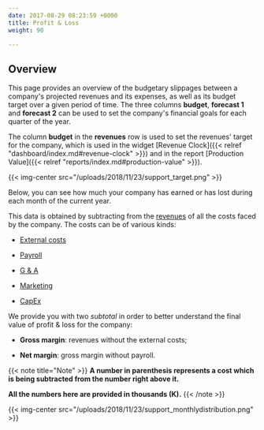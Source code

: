```yaml
---
date: 2017-08-29 08:23:59 +0000
title: Profit & Loss
weight: 90

---
```

## Overview

This page provides an overview of the budgetary slippages between a company's projected revenues and  its expenses, as well as its budget target over a given period of time. The three columns **budget**, **forecast 1** and **forecast 2** can be used to set the company's financial goals for each quarter of the year. 

The column **budget** in the **revenues** row is used to set the revenues' target for the company, which is used in the widget [Revenue Clock]({{< relref "dashboard/index.md#revenue-clock" >}}) and in the report [Production Value]({{< relref "reports/index.md#production-value" >}}).

{{< img-center src="/uploads/2018/11/23/support_target.png" >}}


Below, you can see how much your company has earned or has lost during each month of the current year.

This data is obtained by subtracting from the [revenues](http://support.wethod.com/revenues/index/#) of all the costs faced by the company. The costs can be of various kinds:

* [External costs](http://support.wethod.com/external-costs/index/#)

* [Payroll](http://support.wethod.com/payroll/index/#)

* [G & A](http://support.wethod.com/general-admin/index/#)

* [Marketing](http://support.wethod.com/marketing/index/#)

* [CapEx](http://support.wethod.com/capex/index/)

We provide you with two *subtotal* in order to better understand the final value of profit & loss for the company:

* **Gross margin**: revenues without the external costs;

* **Net margin**: gross margin without payroll.

{{< note title="Note" >}}
**A number in parenthesis represents a cost which is being subtracted from the number right above it.**

**All the numbers here are provided in thousands (K).**
{{< /note >}}

{{< img-center src="/uploads/2018/11/23/support_monthlydistribution.png" >}}